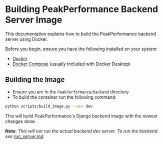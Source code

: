 # Building PeakPerformance Backend Server Image

This documentation explains how to build the PeakPerformance backend server using Docker.

Before you begin, ensure you have the following installed on your system:

- [Docker](https://docs.docker.com/get-docker/)
- [Docker Compose](https://docs.docker.com/compose/install/) (usually included with Docker Desktop)

## Building the Image

- Ensure you are in the `PeakPerformance/backend` directory
- To build the container run the following command:

```bash
python scripts/build_image.py --env dev
```

This will build PeakPerformance's Django backend image with the newest changes done.

**Note**: *This will not run the actual backend dev server. To run the backend see [run_server.md](run_server.md).*